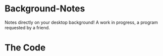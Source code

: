 # Background-Notes
Notes directly on your desktop background! A work in progress, a program requested by a friend.

# The Code

